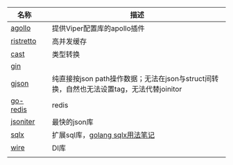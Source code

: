 

| 名称                                           |      | 描述                                                         |
| ---------------------------------------------- | ---- | ------------------------------------------------------------ |
| [agollo](https://github.com/shima-park/agollo) |      | 提供Viper配置库的apollo插件                                  |
| [ristretto](github.com/dgraph-io/ristretto)    |      | 高并发缓存                                                   |
| [cast](github.com/spf13/cast)                  |      | 类型转换                                                     |
| [gin](https://github.com/gin-gonic/gin)        |      |                                                              |
| [gjson](https://github.com/tidwall/gjson.git)  |      | 纯直接按json path操作数据；无法在json与struct间转换，自然也无法设置tag，无法代替joinitor |
| [go-redis](https://github.com/go-redis/redis)  |      | redis                                                        |
| [jsoniter](http://jsoniter.com/)               |      | 最快的json库                                                 |
| [sqlx](https://github.com/jmoiron/sqlx)        |      | 扩展sql库，[golang sqlx用法笔记](https://blog.csdn.net/westhod/article/details/81205758) |
| [wire](https://github.com/google/wire)         |      | DI库                                                         |
|                                                |      |                                                              |

